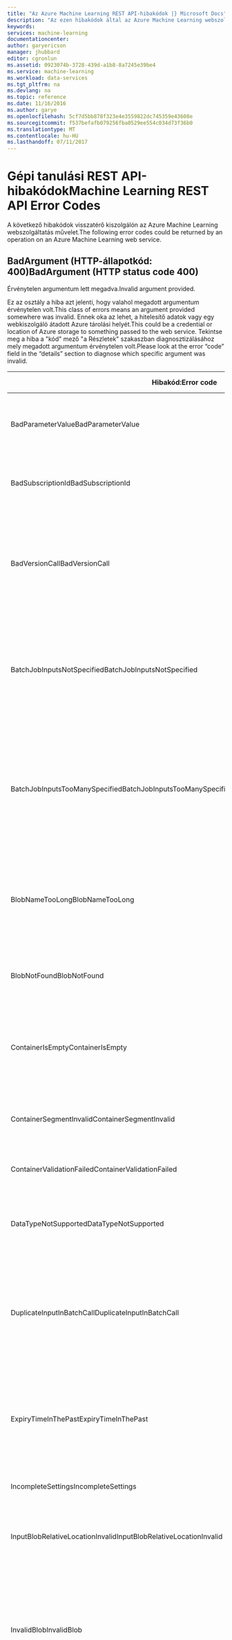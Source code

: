 ```yaml
---
title: "Az Azure Machine Learning REST API-hibakódok |} Microsoft Docs"
description: "Az ezen hibakódok által az Azure Machine Learning webszolgáltatás művelet sikerült visszaadni."
keywords: 
services: machine-learning
documentationcenter: 
author: garyericson
manager: jhubbard
editor: cgronlun
ms.assetid: 0923074b-3728-439d-a1b8-8a7245e39be4
ms.service: machine-learning
ms.workload: data-services
ms.tgt_pltfrm: na
ms.devlang: na
ms.topic: reference
ms.date: 11/16/2016
ms.author: garye
ms.openlocfilehash: 5cf7d5bb878f323e4e3559822dc745359e43608e
ms.sourcegitcommit: f537befafb079256fba0529ee554c034d73f36b0
ms.translationtype: MT
ms.contentlocale: hu-HU
ms.lasthandoff: 07/11/2017
---
```

# <a name="machine-learning-rest-api-error-codes"></a><span data-ttu-id="ef6be-103">Gépi tanulási REST API-hibakódok</span><span class="sxs-lookup"><span data-stu-id="ef6be-103">Machine Learning REST API Error Codes</span></span>
 
<span data-ttu-id="ef6be-104">A következő hibakódok visszatérő kiszolgálón az Azure Machine Learning webszolgáltatás művelet.</span><span class="sxs-lookup"><span data-stu-id="ef6be-104">The following error codes could be returned by an operation on an Azure Machine Learning web service.</span></span>
 
## <a name="badargument-http-status-code-400"></a><span data-ttu-id="ef6be-105">BadArgument (HTTP-állapotkód: 400)</span><span class="sxs-lookup"><span data-stu-id="ef6be-105">BadArgument (HTTP status code 400)</span></span>
 
<span data-ttu-id="ef6be-106">Érvénytelen argumentum lett megadva.</span><span class="sxs-lookup"><span data-stu-id="ef6be-106">Invalid argument provided.</span></span>
 
<span data-ttu-id="ef6be-107">Ez az osztály a hiba azt jelenti, hogy valahol megadott argumentum érvénytelen volt.</span><span class="sxs-lookup"><span data-stu-id="ef6be-107">This class of errors means an argument provided somewhere was invalid.</span></span> <span data-ttu-id="ef6be-108">Ennek oka az lehet, a hitelesítő adatok vagy egy webkiszolgáló átadott Azure tárolási helyét.</span><span class="sxs-lookup"><span data-stu-id="ef6be-108">This could be a credential or location of Azure storage to something passed to the web service.</span></span> <span data-ttu-id="ef6be-109">Tekintse meg a hiba a "kód" mező "a Részletek" szakaszban diagnosztizálásához mely megadott argumentum érvénytelen volt.</span><span class="sxs-lookup"><span data-stu-id="ef6be-109">Please look at the error “code” field in the “details” section to diagnose which specific argument was invalid.</span></span>
 
| <span data-ttu-id="ef6be-110">Hibakód:</span><span class="sxs-lookup"><span data-stu-id="ef6be-110">Error code</span></span> | <span data-ttu-id="ef6be-111">Felhasználói üzenet</span><span class="sxs-lookup"><span data-stu-id="ef6be-111">User message</span></span> |
| ---------- |--------------|
| <span data-ttu-id="ef6be-112">BadParameterValue</span><span class="sxs-lookup"><span data-stu-id="ef6be-112">BadParameterValue</span></span> | <span data-ttu-id="ef6be-113">A megadott paraméter értéke nem felel meg a paraméter a szabály a paraméter</span><span class="sxs-lookup"><span data-stu-id="ef6be-113">The parameter value supplied does not satisfy the parameter rule on the parameter</span></span> |
| <span data-ttu-id="ef6be-114">BadSubscriptionId</span><span class="sxs-lookup"><span data-stu-id="ef6be-114">BadSubscriptionId</span></span> | <span data-ttu-id="ef6be-115">Az előfizetési azonosító, amellyel pontozása nincs jelen az erőforrás egy</span><span class="sxs-lookup"><span data-stu-id="ef6be-115">The subscription Id that is used to score is not the one present in the resource</span></span> |
| <span data-ttu-id="ef6be-116">BadVersionCall</span><span class="sxs-lookup"><span data-stu-id="ef6be-116">BadVersionCall</span></span> | <span data-ttu-id="ef6be-117">Érvénytelen verzió paramétert API-hívása során: {0}.</span><span class="sxs-lookup"><span data-stu-id="ef6be-117">Invalid version parameter was passed during the API call: {0}.</span></span> <span data-ttu-id="ef6be-118">Ellenőrizze a API súgólapján átadja a megfelelő verzióra, és próbálkozzon újra.</span><span class="sxs-lookup"><span data-stu-id="ef6be-118">Check the API help page for passing the correct version and try again.</span></span> |
| <span data-ttu-id="ef6be-119">BatchJobInputsNotSpecified</span><span class="sxs-lookup"><span data-stu-id="ef6be-119">BatchJobInputsNotSpecified</span></span> | <span data-ttu-id="ef6be-120">A következő kötelező input(s) nem voltak megadva a kérelemhez: {0}.</span><span class="sxs-lookup"><span data-stu-id="ef6be-120">The following required input(s) were not specified with the request: {0}.</span></span> <span data-ttu-id="ef6be-121">Ellenőrizze, hogy az összes bemeneti adatok van megadva, és próbálkozzon újra.</span><span class="sxs-lookup"><span data-stu-id="ef6be-121">Please ensure all input data is specified and try again.</span></span> |
| <span data-ttu-id="ef6be-122">BatchJobInputsTooManySpecified</span><span class="sxs-lookup"><span data-stu-id="ef6be-122">BatchJobInputsTooManySpecified</span></span> | <span data-ttu-id="ef6be-123">A kérelemben megadott további bemenetek, mint a szolgáltatásban meghatározott.</span><span class="sxs-lookup"><span data-stu-id="ef6be-123">The request specified more inputs than defined in the service.</span></span> <span data-ttu-id="ef6be-124">Elfogadott input(s) listája: {0}.</span><span class="sxs-lookup"><span data-stu-id="ef6be-124">List of accepted input(s): {0}.</span></span> <span data-ttu-id="ef6be-125">Ellenőrizze, hogy az összes bemeneti adatok helyesen van megadva, és próbálkozzon újra.</span><span class="sxs-lookup"><span data-stu-id="ef6be-125">Please ensure all input data is specified correctly and try again.</span></span> |
| <span data-ttu-id="ef6be-126">BlobNameTooLong</span><span class="sxs-lookup"><span data-stu-id="ef6be-126">BlobNameTooLong</span></span> | <span data-ttu-id="ef6be-127">A diagnosztikai kimenetet túl hosszú a megadott Azure-blobot. tárolási elérési útja: {0}.</span><span class="sxs-lookup"><span data-stu-id="ef6be-127">Azure blob storage path provided for diagnostic output is too long: {0}.</span></span> <span data-ttu-id="ef6be-128">Rövidítse le a elérési utat, és próbálkozzon újra.</span><span class="sxs-lookup"><span data-stu-id="ef6be-128">Shorten the path and try again.</span></span> |
| <span data-ttu-id="ef6be-129">BlobNotFound</span><span class="sxs-lookup"><span data-stu-id="ef6be-129">BlobNotFound</span></span> | <span data-ttu-id="ef6be-130">Nem lehet hozzáférni a megadott Azure blob - {0}.</span><span class="sxs-lookup"><span data-stu-id="ef6be-130">Unable to access the provided Azure blob - {0}.</span></span>  <span data-ttu-id="ef6be-131">Azure-hibaüzenet: {1}.</span><span class="sxs-lookup"><span data-stu-id="ef6be-131">Azure error message: {1}.</span></span> |
| <span data-ttu-id="ef6be-132">ContainerIsEmpty</span><span class="sxs-lookup"><span data-stu-id="ef6be-132">ContainerIsEmpty</span></span> | <span data-ttu-id="ef6be-133">Nincs az Azure storage-tároló neve lett megadva.</span><span class="sxs-lookup"><span data-stu-id="ef6be-133">No Azure storage container name was provided.</span></span> <span data-ttu-id="ef6be-134">Adjon meg egy érvényes tároló nevet, és próbálkozzon újra.</span><span class="sxs-lookup"><span data-stu-id="ef6be-134">Provide a valid container name and try again.</span></span> |
| <span data-ttu-id="ef6be-135">ContainerSegmentInvalid</span><span class="sxs-lookup"><span data-stu-id="ef6be-135">ContainerSegmentInvalid</span></span> | <span data-ttu-id="ef6be-136">Érvénytelen a tároló nevét.</span><span class="sxs-lookup"><span data-stu-id="ef6be-136">Invalid container name.</span></span> <span data-ttu-id="ef6be-137">Adjon meg egy érvényes tároló nevet, és próbálkozzon újra.</span><span class="sxs-lookup"><span data-stu-id="ef6be-137">Provide a valid container name and try again.</span></span> |
| <span data-ttu-id="ef6be-138">ContainerValidationFailed</span><span class="sxs-lookup"><span data-stu-id="ef6be-138">ContainerValidationFailed</span></span> | <span data-ttu-id="ef6be-139">BLOB-tároló érvényesítése sikertelen, hiba: {0}.</span><span class="sxs-lookup"><span data-stu-id="ef6be-139">Blob container validation failed with this error: {0}.</span></span> |
| <span data-ttu-id="ef6be-140">DataTypeNotSupported</span><span class="sxs-lookup"><span data-stu-id="ef6be-140">DataTypeNotSupported</span></span> | <span data-ttu-id="ef6be-141">A megadott adattípus nem támogatott.</span><span class="sxs-lookup"><span data-stu-id="ef6be-141">Unsupported data type provided.</span></span> <span data-ttu-id="ef6be-142">Adjon meg érvényes adattípus(ok), majd próbálja meg újból.</span><span class="sxs-lookup"><span data-stu-id="ef6be-142">Provide valid data type(s) and try again.</span></span> |
| <span data-ttu-id="ef6be-143">DuplicateInputInBatchCall</span><span class="sxs-lookup"><span data-stu-id="ef6be-143">DuplicateInputInBatchCall</span></span> | <span data-ttu-id="ef6be-144">A kötegelt kérelem érvénytelen.</span><span class="sxs-lookup"><span data-stu-id="ef6be-144">The batch request is invalid.</span></span> <span data-ttu-id="ef6be-145">Egy- és több bemeneti nem adható meg egyszerre.</span><span class="sxs-lookup"><span data-stu-id="ef6be-145">Cannot specify both single and multiple input at the same time.</span></span> <span data-ttu-id="ef6be-146">Az elem eltávolítása a kérelmet, és próbálkozzon újra.</span><span class="sxs-lookup"><span data-stu-id="ef6be-146">Remove one of these items from the request and try again.</span></span> |
| <span data-ttu-id="ef6be-147">ExpiryTimeInThePast</span><span class="sxs-lookup"><span data-stu-id="ef6be-147">ExpiryTimeInThePast</span></span> | <span data-ttu-id="ef6be-148">A múltban van megadva lejárati idő: {0}.</span><span class="sxs-lookup"><span data-stu-id="ef6be-148">Expiry time provided is in the past: {0}.</span></span> <span data-ttu-id="ef6be-149">Adjon meg egy jövőbeli lejárati időpontja (UTC), majd próbálja meg újból.</span><span class="sxs-lookup"><span data-stu-id="ef6be-149">Provide a future expiry time in UTC and try again.</span></span> <span data-ttu-id="ef6be-150">Soha le nem járó, állítson be NULL lejárati idő.</span><span class="sxs-lookup"><span data-stu-id="ef6be-150">To never expire, set expiry time to NULL.</span></span> |
| <span data-ttu-id="ef6be-151">IncompleteSettings</span><span class="sxs-lookup"><span data-stu-id="ef6be-151">IncompleteSettings</span></span> | <span data-ttu-id="ef6be-152">Diagnosztikai beállítások nem teljesek.</span><span class="sxs-lookup"><span data-stu-id="ef6be-152">Diagnostics settings are incomplete.</span></span> |
| <span data-ttu-id="ef6be-153">InputBlobRelativeLocationInvalid</span><span class="sxs-lookup"><span data-stu-id="ef6be-153">InputBlobRelativeLocationInvalid</span></span> | <span data-ttu-id="ef6be-154">Nincs az Azure storage blob megadott név.</span><span class="sxs-lookup"><span data-stu-id="ef6be-154">No Azure storage blob name provided.</span></span> <span data-ttu-id="ef6be-155">Adjon meg egy érvényes blob nevet, és próbálkozzon újra.</span><span class="sxs-lookup"><span data-stu-id="ef6be-155">Provide a valid blob name and try again.</span></span> |
| <span data-ttu-id="ef6be-156">InvalidBlob</span><span class="sxs-lookup"><span data-stu-id="ef6be-156">InvalidBlob</span></span> | <span data-ttu-id="ef6be-157">Érvénytelen blob specification BLOB: {0}.</span><span class="sxs-lookup"><span data-stu-id="ef6be-157">Invalid blob specification for blob: {0}.</span></span> <span data-ttu-id="ef6be-158">Ellenőrizze a kapcsolati karakterlánc / relatív elérési út vagy SAS-token specification helyes-e, és próbálkozzon újra.</span><span class="sxs-lookup"><span data-stu-id="ef6be-158">Verify that connection string / relative path or SAS token specification is correct and try again.</span></span> |
| <span data-ttu-id="ef6be-159">InvalidBlobConnectionString</span><span class="sxs-lookup"><span data-stu-id="ef6be-159">InvalidBlobConnectionString</span></span> | <span data-ttu-id="ef6be-160">Egy érvénytelen bemeneti/kimeneti blobok megadott kapcsolódási karakterlánc: {0}.</span><span class="sxs-lookup"><span data-stu-id="ef6be-160">The connection string specified for one of the input/output blobs in invalid: {0}.</span></span> <span data-ttu-id="ef6be-161">Ennek javításához, és próbálkozzon újra.</span><span class="sxs-lookup"><span data-stu-id="ef6be-161">Please correct this and try again.</span></span> |
| <span data-ttu-id="ef6be-162">InvalidBlobExtension</span><span class="sxs-lookup"><span data-stu-id="ef6be-162">InvalidBlobExtension</span></span> | <span data-ttu-id="ef6be-163">A blokkblob hivatkozását: {0} érvénytelen vagy hiányzó fájl kiterjesztése.</span><span class="sxs-lookup"><span data-stu-id="ef6be-163">The blob reference: {0} has an invalid or missing file extension.</span></span> <span data-ttu-id="ef6be-164">Támogatott fájltípusok a kimeneti típus: "{1}".</span><span class="sxs-lookup"><span data-stu-id="ef6be-164">Supported file extensions for this output type are: "{1}".</span></span> |
| <span data-ttu-id="ef6be-165">InvalidInputNames</span><span class="sxs-lookup"><span data-stu-id="ef6be-165">InvalidInputNames</span></span> | <span data-ttu-id="ef6be-166">Érvénytelen bemeneti a kérelemben megadott neve: {0}.</span><span class="sxs-lookup"><span data-stu-id="ef6be-166">Invalid service input name(s) specified in the request: {0}.</span></span> <span data-ttu-id="ef6be-167">A bemeneti adatok leképezése a megfelelő bemenetei, és próbálkozzon újra.</span><span class="sxs-lookup"><span data-stu-id="ef6be-167">Please map the input data to the correct service inputs and try again.</span></span> |
| <span data-ttu-id="ef6be-168">InvalidOutputOverrideName</span><span class="sxs-lookup"><span data-stu-id="ef6be-168">InvalidOutputOverrideName</span></span> | <span data-ttu-id="ef6be-169">Érvénytelen kimeneti felülbírálása név: {0}.</span><span class="sxs-lookup"><span data-stu-id="ef6be-169">Invalid output override name: {0}.</span></span> <span data-ttu-id="ef6be-170">A szolgáltatás nem rendelkezik egy ilyen nevű kimeneti csomópont.</span><span class="sxs-lookup"><span data-stu-id="ef6be-170">The service does not have an output node with this name.</span></span> <span data-ttu-id="ef6be-171">Adjon meg egy megfelelő kimeneti csomópontnév felülbírálására (kis-és nagybetűk vonatkozik).</span><span class="sxs-lookup"><span data-stu-id="ef6be-171">Please pass in a correct output node name to override (case sensitivity applies).</span></span> |
| <span data-ttu-id="ef6be-172">InvalidQueryParameter</span><span class="sxs-lookup"><span data-stu-id="ef6be-172">InvalidQueryParameter</span></span> | <span data-ttu-id="ef6be-173">Érvénytelen a lekérdezési paraméter a(z) "{0}".</span><span class="sxs-lookup"><span data-stu-id="ef6be-173">Invalid query parameter '{0}'.</span></span> <span data-ttu-id="ef6be-174">{1}</span><span class="sxs-lookup"><span data-stu-id="ef6be-174">{1}</span></span> |
| <span data-ttu-id="ef6be-175">MissingInputBlobInformation</span><span class="sxs-lookup"><span data-stu-id="ef6be-175">MissingInputBlobInformation</span></span> | <span data-ttu-id="ef6be-176">Az Azure storage-blob adatok hiányoznak.</span><span class="sxs-lookup"><span data-stu-id="ef6be-176">Missing Azure storage blob information.</span></span> <span data-ttu-id="ef6be-177">Adjon meg egy érvényes kapcsolati karakterláncot és a relatív elérési út vagy URI Azonosítóját, és próbálkozzon újra.</span><span class="sxs-lookup"><span data-stu-id="ef6be-177">Provide a valid connection string and relative path or URI and try again.</span></span> |
| <span data-ttu-id="ef6be-178">MissingJobId</span><span class="sxs-lookup"><span data-stu-id="ef6be-178">MissingJobId</span></span> | <span data-ttu-id="ef6be-179">Egyetlen feladat sem a megadott azonosító.</span><span class="sxs-lookup"><span data-stu-id="ef6be-179">No job Id provided.</span></span> <span data-ttu-id="ef6be-180">Egy feladat azonosító érték érkezett vissza egy feladatot az első alkalommal lett küldve.</span><span class="sxs-lookup"><span data-stu-id="ef6be-180">A job Id is returned when a job was submitted for the first time.</span></span> <span data-ttu-id="ef6be-181">Győződjön meg a feladat azonosító helyességéről, majd próbálkozzon újra.</span><span class="sxs-lookup"><span data-stu-id="ef6be-181">Verify the job Id is correct and try again.</span></span> |
| <span data-ttu-id="ef6be-182">MissingKeys</span><span class="sxs-lookup"><span data-stu-id="ef6be-182">MissingKeys</span></span> | <span data-ttu-id="ef6be-183">Nincsenek kulcsok megadott, vagy egy elsődleges vagy másodlagos kulcs nincs megadva.</span><span class="sxs-lookup"><span data-stu-id="ef6be-183">No Keys provided or one of Primary or Secondary Key is not provided.</span></span> |
| <span data-ttu-id="ef6be-184">MissingModelPackage</span><span class="sxs-lookup"><span data-stu-id="ef6be-184">MissingModelPackage</span></span> | <span data-ttu-id="ef6be-185">Nincs modell csomagazonosító vagy a modell csomag megadott.</span><span class="sxs-lookup"><span data-stu-id="ef6be-185">No model package Id or model package provided.</span></span> <span data-ttu-id="ef6be-186">Adjon meg egy érvényes modell csomagazonosító vagy csomag modell, és próbálkozzon újra.</span><span class="sxs-lookup"><span data-stu-id="ef6be-186">Provide a valid model package Id or model package and try again.</span></span> |
| <span data-ttu-id="ef6be-187">MissingOutputOverrideSpecification</span><span class="sxs-lookup"><span data-stu-id="ef6be-187">MissingOutputOverrideSpecification</span></span> | <span data-ttu-id="ef6be-188">A kérelemhez nincs megadva a blob megadását kimeneti felülbírálás {0}.</span><span class="sxs-lookup"><span data-stu-id="ef6be-188">The request is missing the blob specification for output override {0}.</span></span> <span data-ttu-id="ef6be-189">Adjon meg egy érvényes blob helyére a kéréshez, vagy távolítsa el a kimeneti megadott, ha nincs hely felülbírálás van szükség.</span><span class="sxs-lookup"><span data-stu-id="ef6be-189">Please specify a valid blob location with the request, or remove the output specification if no location override is desired.</span></span> |
| <span data-ttu-id="ef6be-190">MissingRequestInput</span><span class="sxs-lookup"><span data-stu-id="ef6be-190">MissingRequestInput</span></span> | <span data-ttu-id="ef6be-191">A webszolgáltatás bemenete vár, de nincs bemenet lett megadva.</span><span class="sxs-lookup"><span data-stu-id="ef6be-191">The web service expects an input, but no input was provided.</span></span> <span data-ttu-id="ef6be-192">Ellenőrizze, érvényes bemeneti adatok találhatók a közzétett bemeneti portok a modell alapján, és próbálja meg újból.</span><span class="sxs-lookup"><span data-stu-id="ef6be-192">Ensure valid inputs are provided based on the published input ports in the model and try again.</span></span> |
| <span data-ttu-id="ef6be-193">MissingRequiredGlobalParameters</span><span class="sxs-lookup"><span data-stu-id="ef6be-193">MissingRequiredGlobalParameters</span></span> | <span data-ttu-id="ef6be-194">Nem minden kötelező web service paraméter(ek) megadott.</span><span class="sxs-lookup"><span data-stu-id="ef6be-194">Not all required web service parameter(s) provided.</span></span> <span data-ttu-id="ef6be-195">Ellenőrizze, hogy a várt, de a modul(ok) paraméterek helyesek, és próbálkozzon újra.</span><span class="sxs-lookup"><span data-stu-id="ef6be-195">Verify the parameter(s) expected for the module(s) are correct and try again.</span></span> |
| <span data-ttu-id="ef6be-196">MissingRequiredOutputOverrides</span><span class="sxs-lookup"><span data-stu-id="ef6be-196">MissingRequiredOutputOverrides</span></span> | <span data-ttu-id="ef6be-197">Kötelező adjon át egy titkosított szolgáltatásvégpont meghívásakor kimeneti felülbírálásai a szolgáltatás kimenetek.</span><span class="sxs-lookup"><span data-stu-id="ef6be-197">When calling an encrypted service endpoint it is mandatory to pass in output overrides for all the service's outputs.</span></span> <span data-ttu-id="ef6be-198">Hiányzik a kimenetek most felülbírálások: {0}</span><span class="sxs-lookup"><span data-stu-id="ef6be-198">Missing overrides at this time for these outputs: {0}</span></span> |
| <span data-ttu-id="ef6be-199">MissingWebServiceGroupId</span><span class="sxs-lookup"><span data-stu-id="ef6be-199">MissingWebServiceGroupId</span></span> | <span data-ttu-id="ef6be-200">A megadott azonosító nem webes szolgáltatási csoport.</span><span class="sxs-lookup"><span data-stu-id="ef6be-200">No web service group Id provided.</span></span> <span data-ttu-id="ef6be-201">Adjon meg egy érvényes web service csoport azonosítója, és próbálkozzon újra.</span><span class="sxs-lookup"><span data-stu-id="ef6be-201">Provide a valid web service group Id and try again.</span></span> |
| <span data-ttu-id="ef6be-202">MissingWebServiceId</span><span class="sxs-lookup"><span data-stu-id="ef6be-202">MissingWebServiceId</span></span> | <span data-ttu-id="ef6be-203">Nincs webes szolgáltatás a megadott azonosító.</span><span class="sxs-lookup"><span data-stu-id="ef6be-203">No web service Id provided.</span></span> <span data-ttu-id="ef6be-204">Adjon meg egy érvényes webszolgáltatás azonosítója, és próbálkozzon újra.</span><span class="sxs-lookup"><span data-stu-id="ef6be-204">Provide a valid web service Id and try again.</span></span> |
| <span data-ttu-id="ef6be-205">MissingWebServicePackage</span><span class="sxs-lookup"><span data-stu-id="ef6be-205">MissingWebServicePackage</span></span> | <span data-ttu-id="ef6be-206">Nincs web Service csomag megadott.</span><span class="sxs-lookup"><span data-stu-id="ef6be-206">No web Service package provided.</span></span> <span data-ttu-id="ef6be-207">Adjon meg egy érvényes web service-csomag, és próbálkozzon újra.</span><span class="sxs-lookup"><span data-stu-id="ef6be-207">Provide a valid web service package and try again.</span></span> |
| <span data-ttu-id="ef6be-208">MissingWorkspaceId</span><span class="sxs-lookup"><span data-stu-id="ef6be-208">MissingWorkspaceId</span></span> | <span data-ttu-id="ef6be-209">Nincs munkaterület megadott azonosító.</span><span class="sxs-lookup"><span data-stu-id="ef6be-209">No workspace Id provided.</span></span> <span data-ttu-id="ef6be-210">Adjon meg egy érvényes munkaterület azonosítója, és próbálkozzon újra.</span><span class="sxs-lookup"><span data-stu-id="ef6be-210">Provide a valid workspace Id and try again.</span></span> |
| <span data-ttu-id="ef6be-211">ModelConfigurationInvalid</span><span class="sxs-lookup"><span data-stu-id="ef6be-211">ModelConfigurationInvalid</span></span> | <span data-ttu-id="ef6be-212">A modell csomagban konfigurációs modell érvénytelen.</span><span class="sxs-lookup"><span data-stu-id="ef6be-212">Invalid model configuration in the model package.</span></span> <span data-ttu-id="ef6be-213">Győződjön meg arról, a modell konfigurációs kimeneti végpont definícióját, szabványos hiba végpont, tartalmazza, és szabványos végpont ki, és próbálkozzon újra.</span><span class="sxs-lookup"><span data-stu-id="ef6be-213">Ensure the model configuration contains output endpoint(s) definition, std error endpoint, and std out endpoint and try again.</span></span> |
| <span data-ttu-id="ef6be-214">ModelPackageIdInvalid</span><span class="sxs-lookup"><span data-stu-id="ef6be-214">ModelPackageIdInvalid</span></span> | <span data-ttu-id="ef6be-215">Érvénytelen modell csomag azonosítóját.</span><span class="sxs-lookup"><span data-stu-id="ef6be-215">Invalid model package Id.</span></span> <span data-ttu-id="ef6be-216">Győződjön meg arról, hogy a modell csomagazonosító megfelelő, és próbálkozzon újra.</span><span class="sxs-lookup"><span data-stu-id="ef6be-216">Verify that the model package Id is correct and try again.</span></span> |
| <span data-ttu-id="ef6be-217">RequestBodyInvalid</span><span class="sxs-lookup"><span data-stu-id="ef6be-217">RequestBodyInvalid</span></span> | <span data-ttu-id="ef6be-218">Nincs kérés törzsében megadott vagy hiba történt a kérelem törzsének deszerializálása során.</span><span class="sxs-lookup"><span data-stu-id="ef6be-218">No request body provided or error in deserializing the request body.</span></span> |
| <span data-ttu-id="ef6be-219">RequestIsEmpty</span><span class="sxs-lookup"><span data-stu-id="ef6be-219">RequestIsEmpty</span></span> | <span data-ttu-id="ef6be-220">Kérelem nem biztosított.</span><span class="sxs-lookup"><span data-stu-id="ef6be-220">No request provided.</span></span> <span data-ttu-id="ef6be-221">Adjon meg egy érvényes kérelmet, és próbálkozzon újra.</span><span class="sxs-lookup"><span data-stu-id="ef6be-221">Provide a valid request and try again.</span></span> |
| <span data-ttu-id="ef6be-222">UnexpectedParameter</span><span class="sxs-lookup"><span data-stu-id="ef6be-222">UnexpectedParameter</span></span> | <span data-ttu-id="ef6be-223">Nem várt paraméterek megadva.</span><span class="sxs-lookup"><span data-stu-id="ef6be-223">Unexpected parameters provided.</span></span> <span data-ttu-id="ef6be-224">Ellenőrizze a paraméternevek helyesen írta-e, csak a várt paraméterek át lettek adva, majd próbálkozzon újra.</span><span class="sxs-lookup"><span data-stu-id="ef6be-224">Verify all parameter names are spelled correctly, only expected parameters are passed, and try again.</span></span> |
| <span data-ttu-id="ef6be-225">UnknownError</span><span class="sxs-lookup"><span data-stu-id="ef6be-225">UnknownError</span></span> | <span data-ttu-id="ef6be-226">Ismeretlen hiba történt.</span><span class="sxs-lookup"><span data-stu-id="ef6be-226">Unknown error.</span></span> |
| <span data-ttu-id="ef6be-227">UserParameterInvalid</span><span class="sxs-lookup"><span data-stu-id="ef6be-227">UserParameterInvalid</span></span> | <span data-ttu-id="ef6be-228">{0}</span><span class="sxs-lookup"><span data-stu-id="ef6be-228">{0}</span></span> |
| <span data-ttu-id="ef6be-229">WebServiceConcurrentRequestRequirementInvalid</span><span class="sxs-lookup"><span data-stu-id="ef6be-229">WebServiceConcurrentRequestRequirementInvalid</span></span> | <span data-ttu-id="ef6be-230">Nem módosítható az egyidejű kérelmek követelmények {0} webszolgáltatáshoz.</span><span class="sxs-lookup"><span data-stu-id="ef6be-230">Cannot change concurrent requests requirements for {0} web service.</span></span> |
| <span data-ttu-id="ef6be-231">WebServiceIdInvalid</span><span class="sxs-lookup"><span data-stu-id="ef6be-231">WebServiceIdInvalid</span></span> | <span data-ttu-id="ef6be-232">Érvénytelen webszolgáltatás megadott felügyeletiszolgáltatás-azonosító.</span><span class="sxs-lookup"><span data-stu-id="ef6be-232">Invalid web service id provided.</span></span> <span data-ttu-id="ef6be-233">Webes szolgáltatás azonosítója érvényes guid-nak kell lennie.</span><span class="sxs-lookup"><span data-stu-id="ef6be-233">Web service id should be a valid guid.</span></span> |
| <span data-ttu-id="ef6be-234">WebServiceTooManyConcurrentRequestRequirement</span><span class="sxs-lookup"><span data-stu-id="ef6be-234">WebServiceTooManyConcurrentRequestRequirement</span></span> | <span data-ttu-id="ef6be-235">Nem állítható be az egyidejűleg futtatható kérelmek követelmény nagyobb {0}.</span><span class="sxs-lookup"><span data-stu-id="ef6be-235">Cannot set concurrent request requirement to more than {0}.</span></span> |
| <span data-ttu-id="ef6be-236">WebServiceTypeInvalid</span><span class="sxs-lookup"><span data-stu-id="ef6be-236">WebServiceTypeInvalid</span></span> | <span data-ttu-id="ef6be-237">Érvénytelen webszolgáltatás szolgáltatástípus.</span><span class="sxs-lookup"><span data-stu-id="ef6be-237">Invalid web service type provided.</span></span> <span data-ttu-id="ef6be-238">Győződjön meg arról a érvényes webes szolgáltatás típusának megfelelő, és próbálkozzon újra.</span><span class="sxs-lookup"><span data-stu-id="ef6be-238">Verify the valid web service type is correct and try again.</span></span> <span data-ttu-id="ef6be-239">Érvényes webes szolgáltatás típusa: {0}.</span><span class="sxs-lookup"><span data-stu-id="ef6be-239">Valid web service types: {0}.</span></span> |
 
## <a name="baduserargument-http-status-code-400"></a><span data-ttu-id="ef6be-240">BadUserArgument (HTTP-állapotkód: 400)</span><span class="sxs-lookup"><span data-stu-id="ef6be-240">BadUserArgument (HTTP status code 400)</span></span>
 
<span data-ttu-id="ef6be-241">Érvénytelen a megadott argumentum.</span><span class="sxs-lookup"><span data-stu-id="ef6be-241">Invalid user argument provided.</span></span>
 
| <span data-ttu-id="ef6be-242">Hibakód:</span><span class="sxs-lookup"><span data-stu-id="ef6be-242">Error code</span></span> | <span data-ttu-id="ef6be-243">Felhasználói üzenet</span><span class="sxs-lookup"><span data-stu-id="ef6be-243">User message</span></span> |
| ---------- |--------------|
| <span data-ttu-id="ef6be-244">InputMismatchError</span><span class="sxs-lookup"><span data-stu-id="ef6be-244">InputMismatchError</span></span> | <span data-ttu-id="ef6be-245">A bemeneti adat nem felel meg a bemeneti porthoz séma.</span><span class="sxs-lookup"><span data-stu-id="ef6be-245">Input data does not match input port schema.</span></span> |
| <span data-ttu-id="ef6be-246">InputParseError</span><span class="sxs-lookup"><span data-stu-id="ef6be-246">InputParseError</span></span> | <span data-ttu-id="ef6be-247">Nem sikerült a bemeneti vektoros elemzése.</span><span class="sxs-lookup"><span data-stu-id="ef6be-247">Parsing of input vector failed.</span></span>  <span data-ttu-id="ef6be-248">Ellenőrizze a bemeneti vektor rendelkezik a megfelelő számú oszlopot és adattípusokat.</span><span class="sxs-lookup"><span data-stu-id="ef6be-248">Verify the input vector has the correct number of columns and data types.</span></span>  <span data-ttu-id="ef6be-249">További részletek: {0}.</span><span class="sxs-lookup"><span data-stu-id="ef6be-249">Additional details: {0}.</span></span> |
| <span data-ttu-id="ef6be-250">MissingRequiredGlobalParameters</span><span class="sxs-lookup"><span data-stu-id="ef6be-250">MissingRequiredGlobalParameters</span></span> | <span data-ttu-id="ef6be-251">A webszolgáltatás által várt paraméterek hiányoznak.</span><span class="sxs-lookup"><span data-stu-id="ef6be-251">Parameter(s) expected by the web service are missing.</span></span> <span data-ttu-id="ef6be-252">Ellenőrizze, hogy a webszolgáltatás által várt szükséges paraméterek helyesek, és próbálkozzon újra.</span><span class="sxs-lookup"><span data-stu-id="ef6be-252">Verify all the required parameters expected by the web service are correct and try again.</span></span> |
| <span data-ttu-id="ef6be-253">UnexpectedParameter</span><span class="sxs-lookup"><span data-stu-id="ef6be-253">UnexpectedParameter</span></span> | <span data-ttu-id="ef6be-254">Ellenőrizze, csak a webszolgáltatás által várt szükséges paraméterek át lettek adva, majd próbálja újra.</span><span class="sxs-lookup"><span data-stu-id="ef6be-254">Verify only the required parameters expected by the web service are passed and try again.</span></span> |
| <span data-ttu-id="ef6be-255">UserParameterInvalid</span><span class="sxs-lookup"><span data-stu-id="ef6be-255">UserParameterInvalid</span></span> | <span data-ttu-id="ef6be-256">{0}</span><span class="sxs-lookup"><span data-stu-id="ef6be-256">{0}</span></span> |
 
## <a name="invalidoperation-http-status-code-400"></a><span data-ttu-id="ef6be-257">InvalidOperation (HTTP-állapotkód: 400)</span><span class="sxs-lookup"><span data-stu-id="ef6be-257">InvalidOperation (HTTP status code 400)</span></span>
 
<span data-ttu-id="ef6be-258">A kérés nem érvényes az aktuális környezetben.</span><span class="sxs-lookup"><span data-stu-id="ef6be-258">The request is invalid in the current context.</span></span>
 
| <span data-ttu-id="ef6be-259">Hibakód:</span><span class="sxs-lookup"><span data-stu-id="ef6be-259">Error code</span></span> | <span data-ttu-id="ef6be-260">Felhasználói üzenet</span><span class="sxs-lookup"><span data-stu-id="ef6be-260">User message</span></span> |
| ---------- |--------------|
| <span data-ttu-id="ef6be-261">CannotStartJob</span><span class="sxs-lookup"><span data-stu-id="ef6be-261">CannotStartJob</span></span> | <span data-ttu-id="ef6be-262">A feladat nem indítható el, mert {0} állapotban van.</span><span class="sxs-lookup"><span data-stu-id="ef6be-262">The job cannot be started because it is in {0} state.</span></span> |
| <span data-ttu-id="ef6be-263">IncompatibleModel</span><span class="sxs-lookup"><span data-stu-id="ef6be-263">IncompatibleModel</span></span> | <span data-ttu-id="ef6be-264">A modell nem kompatibilis a kérelem-verzióját.</span><span class="sxs-lookup"><span data-stu-id="ef6be-264">The model is incompatible with the request version.</span></span> <span data-ttu-id="ef6be-265">A kérelem verzióval csak egyetlen datatable kimeneti modellek.</span><span class="sxs-lookup"><span data-stu-id="ef6be-265">The request version only supports single datatable output models.</span></span> |
| <span data-ttu-id="ef6be-266">MultipleInputsNotAllowed</span><span class="sxs-lookup"><span data-stu-id="ef6be-266">MultipleInputsNotAllowed</span></span> | <span data-ttu-id="ef6be-267">A modell nem teszi lehetővé több bemeneti adatok.</span><span class="sxs-lookup"><span data-stu-id="ef6be-267">The model does not allow multiple inputs.</span></span> |
 
## <a name="libraryexecutionerror-http-status-code-400"></a><span data-ttu-id="ef6be-268">LibraryExecutionError (HTTP-állapotkód: 400)</span><span class="sxs-lookup"><span data-stu-id="ef6be-268">LibraryExecutionError (HTTP status code 400)</span></span>
 
<span data-ttu-id="ef6be-269">Modul végrehajtási belső könyvtár hibába ütközött.</span><span class="sxs-lookup"><span data-stu-id="ef6be-269">Module execution encountered an internal library error.</span></span>
 
 
## <a name="moduleexecutionerror-http-status-code-400"></a><span data-ttu-id="ef6be-270">ModuleExecutionError (HTTP-állapotkód: 400)</span><span class="sxs-lookup"><span data-stu-id="ef6be-270">ModuleExecutionError (HTTP status code 400)</span></span>
 
<span data-ttu-id="ef6be-271">Modul végrehajtási hibát észlelt.</span><span class="sxs-lookup"><span data-stu-id="ef6be-271">Module execution encountered an error.</span></span>
 
 
## <a name="webservicepackageerror-http-status-code-400"></a><span data-ttu-id="ef6be-272">WebServicePackageError (HTTP-állapotkód: 400)</span><span class="sxs-lookup"><span data-stu-id="ef6be-272">WebServicePackageError (HTTP status code 400)</span></span>
 
<span data-ttu-id="ef6be-273">Érvénytelen webszolgáltatás service-csomag.</span><span class="sxs-lookup"><span data-stu-id="ef6be-273">Invalid web service package.</span></span> <span data-ttu-id="ef6be-274">Győződjön meg a webes szolgáltatás csomag megadott helyességéről, majd próbálkozzon újra.</span><span class="sxs-lookup"><span data-stu-id="ef6be-274">Verify the web service package provided is correct and try again.</span></span>
 
| <span data-ttu-id="ef6be-275">Hibakód:</span><span class="sxs-lookup"><span data-stu-id="ef6be-275">Error code</span></span> | <span data-ttu-id="ef6be-276">Felhasználói üzenet</span><span class="sxs-lookup"><span data-stu-id="ef6be-276">User message</span></span> |
| ---------- |--------------|
| <span data-ttu-id="ef6be-277">FormatError</span><span class="sxs-lookup"><span data-stu-id="ef6be-277">FormatError</span></span> | <span data-ttu-id="ef6be-278">A webes szolgáltatás csomag rosszul megformázva.</span><span class="sxs-lookup"><span data-stu-id="ef6be-278">The web service package is malformed.</span></span> <span data-ttu-id="ef6be-279">Részletek: {0}</span><span class="sxs-lookup"><span data-stu-id="ef6be-279">Details: {0}</span></span> |
| <span data-ttu-id="ef6be-280">RuntimesError</span><span class="sxs-lookup"><span data-stu-id="ef6be-280">RuntimesError</span></span> | <span data-ttu-id="ef6be-281">A web service csomag graph érvénytelen.</span><span class="sxs-lookup"><span data-stu-id="ef6be-281">The web service package graph is invalid.</span></span> <span data-ttu-id="ef6be-282">Részletek: {0}</span><span class="sxs-lookup"><span data-stu-id="ef6be-282">Details: {0}</span></span> |
| <span data-ttu-id="ef6be-283">ValidationError</span><span class="sxs-lookup"><span data-stu-id="ef6be-283">ValidationError</span></span> | <span data-ttu-id="ef6be-284">A web service csomag graph érvénytelen.</span><span class="sxs-lookup"><span data-stu-id="ef6be-284">The web service package graph is invalid.</span></span> <span data-ttu-id="ef6be-285">Részletek: {0}</span><span class="sxs-lookup"><span data-stu-id="ef6be-285">Details: {0}</span></span> |
 
## <a name="unauthorized-http-status-code-401"></a><span data-ttu-id="ef6be-286">Jogosulatlan (HTTP-állapotkód 401-es)</span><span class="sxs-lookup"><span data-stu-id="ef6be-286">Unauthorized (HTTP status code 401)</span></span>
 
<span data-ttu-id="ef6be-287">Kérelme, mert jogosulatlan hozzáférés erőforráshoz.</span><span class="sxs-lookup"><span data-stu-id="ef6be-287">Request is unauthorized to access resource.</span></span>
 
| <span data-ttu-id="ef6be-288">Hibakód:</span><span class="sxs-lookup"><span data-stu-id="ef6be-288">Error code</span></span> | <span data-ttu-id="ef6be-289">Felhasználói üzenet</span><span class="sxs-lookup"><span data-stu-id="ef6be-289">User message</span></span> |
| ---------- |--------------|
| <span data-ttu-id="ef6be-290">AdminRequestUnauthorized</span><span class="sxs-lookup"><span data-stu-id="ef6be-290">AdminRequestUnauthorized</span></span> | <span data-ttu-id="ef6be-291">Nem engedélyezett</span><span class="sxs-lookup"><span data-stu-id="ef6be-291">Unauthorized</span></span> |
| <span data-ttu-id="ef6be-292">ManagementRequestUnauthorized</span><span class="sxs-lookup"><span data-stu-id="ef6be-292">ManagementRequestUnauthorized</span></span> | <span data-ttu-id="ef6be-293">Nem engedélyezett</span><span class="sxs-lookup"><span data-stu-id="ef6be-293">Unauthorized</span></span> |
| <span data-ttu-id="ef6be-294">ScoreRequestUnauthorized</span><span class="sxs-lookup"><span data-stu-id="ef6be-294">ScoreRequestUnauthorized</span></span> | <span data-ttu-id="ef6be-295">Érvénytelen hitelesítő adatok.</span><span class="sxs-lookup"><span data-stu-id="ef6be-295">Invalid credentials provided.</span></span> |
 
## <a name="notfound-http-status-code-404"></a><span data-ttu-id="ef6be-296">NotFound (HTTP-állapotkód: 404)</span><span class="sxs-lookup"><span data-stu-id="ef6be-296">NotFound (HTTP status code 404)</span></span>
 
<span data-ttu-id="ef6be-297">Az erőforrás nem található.</span><span class="sxs-lookup"><span data-stu-id="ef6be-297">Resource not found.</span></span>
 
| <span data-ttu-id="ef6be-298">Hibakód:</span><span class="sxs-lookup"><span data-stu-id="ef6be-298">Error code</span></span> | <span data-ttu-id="ef6be-299">Felhasználói üzenet</span><span class="sxs-lookup"><span data-stu-id="ef6be-299">User message</span></span> |
| ---------- |--------------|
| <span data-ttu-id="ef6be-300">ModelPackageNotFound</span><span class="sxs-lookup"><span data-stu-id="ef6be-300">ModelPackageNotFound</span></span> | <span data-ttu-id="ef6be-301">A csomag nem található modell.</span><span class="sxs-lookup"><span data-stu-id="ef6be-301">Model package not found.</span></span> <span data-ttu-id="ef6be-302">Győződjön meg a modell csomagazonosító helyességéről, majd próbálkozzon újra.</span><span class="sxs-lookup"><span data-stu-id="ef6be-302">Verify the model package Id is correct and try again.</span></span> |
| <span data-ttu-id="ef6be-303">WebServiceIdNotFoundInWorkspace</span><span class="sxs-lookup"><span data-stu-id="ef6be-303">WebServiceIdNotFoundInWorkspace</span></span> | <span data-ttu-id="ef6be-304">A webszolgáltatás nem található a munkaterület alatt.</span><span class="sxs-lookup"><span data-stu-id="ef6be-304">Web service under this workspace not found.</span></span> <span data-ttu-id="ef6be-305">A webServiceId és a workspaceId között eltérés tapasztalható.</span><span class="sxs-lookup"><span data-stu-id="ef6be-305">There is a mismatch between the webServiceId and the workspaceId.</span></span> <span data-ttu-id="ef6be-306">Ellenőrizze, hogy a megadott webes szolgáltatás része a munkaterületet, és próbálkozzon újra.</span><span class="sxs-lookup"><span data-stu-id="ef6be-306">Verify the web service provided is part of the workspace and try again.</span></span> |
| <span data-ttu-id="ef6be-307">WebServiceNotFound</span><span class="sxs-lookup"><span data-stu-id="ef6be-307">WebServiceNotFound</span></span> | <span data-ttu-id="ef6be-308">A webszolgáltatás nem található.</span><span class="sxs-lookup"><span data-stu-id="ef6be-308">Web service not found.</span></span> <span data-ttu-id="ef6be-309">Győződjön meg a webszolgáltatás azonosító helyességéről, majd próbálkozzon újra.</span><span class="sxs-lookup"><span data-stu-id="ef6be-309">Verify the web service Id is correct and try again.</span></span> |
| <span data-ttu-id="ef6be-310">WorkspaceNotFound</span><span class="sxs-lookup"><span data-stu-id="ef6be-310">WorkspaceNotFound</span></span> | <span data-ttu-id="ef6be-311">A munkaterület nem található.</span><span class="sxs-lookup"><span data-stu-id="ef6be-311">Workspace not found.</span></span> <span data-ttu-id="ef6be-312">Ellenőrizze, hogy a munkaterület-azonosító helyességéről, majd próbálja újra.</span><span class="sxs-lookup"><span data-stu-id="ef6be-312">Verify the workspace Id is correct and try again.</span></span> |
 
## <a name="requesttimeout-http-status-code-408"></a><span data-ttu-id="ef6be-313">RequestTimeout (HTTP-állapotkód 408)</span><span class="sxs-lookup"><span data-stu-id="ef6be-313">RequestTimeout (HTTP status code 408)</span></span>
 
<span data-ttu-id="ef6be-314">A műveletet nem sikerült a rendelkezésre álló időn belül befejezni.</span><span class="sxs-lookup"><span data-stu-id="ef6be-314">The operation could not be completed within the permitted time.</span></span>
 
| <span data-ttu-id="ef6be-315">Hibakód:</span><span class="sxs-lookup"><span data-stu-id="ef6be-315">Error code</span></span> | <span data-ttu-id="ef6be-316">Felhasználói üzenet</span><span class="sxs-lookup"><span data-stu-id="ef6be-316">User message</span></span> |
| ---------- |--------------|
| <span data-ttu-id="ef6be-317">RequestCanceled</span><span class="sxs-lookup"><span data-stu-id="ef6be-317">RequestCanceled</span></span> | <span data-ttu-id="ef6be-318">Az ügyfél megszakította a kérelem.</span><span class="sxs-lookup"><span data-stu-id="ef6be-318">Request was canceled by the client.</span></span> |
| <span data-ttu-id="ef6be-319">ScoreRequestTimeout</span><span class="sxs-lookup"><span data-stu-id="ef6be-319">ScoreRequestTimeout</span></span> | <span data-ttu-id="ef6be-320">Végrehajtási kérelem túllépte az időkorlátot.</span><span class="sxs-lookup"><span data-stu-id="ef6be-320">Execution request timed out.</span></span> |
 
## <a name="conflict-http-status-code-409"></a><span data-ttu-id="ef6be-321">Ütközés (HTTP-állapotkód 409)</span><span class="sxs-lookup"><span data-stu-id="ef6be-321">Conflict (HTTP status code 409)</span></span>
 
<span data-ttu-id="ef6be-322">Erőforrás már létezik.</span><span class="sxs-lookup"><span data-stu-id="ef6be-322">Resource already exists.</span></span>
 
| <span data-ttu-id="ef6be-323">Hibakód:</span><span class="sxs-lookup"><span data-stu-id="ef6be-323">Error code</span></span> | <span data-ttu-id="ef6be-324">Felhasználói üzenet</span><span class="sxs-lookup"><span data-stu-id="ef6be-324">User message</span></span> |
| ---------- |--------------|
| <span data-ttu-id="ef6be-325">ModelOutputMetadataMismatch</span><span class="sxs-lookup"><span data-stu-id="ef6be-325">ModelOutputMetadataMismatch</span></span> | <span data-ttu-id="ef6be-326">Érvénytelen kimeneti paraméter neve.</span><span class="sxs-lookup"><span data-stu-id="ef6be-326">Invalid output parameter name.</span></span> <span data-ttu-id="ef6be-327">Próbálja meg átnevezni az oszlopot, majd próbálja meg ismét a metaadatok modul használatával.</span><span class="sxs-lookup"><span data-stu-id="ef6be-327">Try using the metadata editor module to rename columns and try again.</span></span> |
 
## <a name="memoryquotaviolation-http-status-code-413"></a><span data-ttu-id="ef6be-328">MemoryQuotaViolation (HTTP-állapotkód: 413)</span><span class="sxs-lookup"><span data-stu-id="ef6be-328">MemoryQuotaViolation (HTTP status code 413)</span></span>
 
<span data-ttu-id="ef6be-329">A modell nagyobb volt rendelve memóriakvótáját.</span><span class="sxs-lookup"><span data-stu-id="ef6be-329">The model had exceeded the memory quota assigned to it.</span></span>
 
| <span data-ttu-id="ef6be-330">Hibakód:</span><span class="sxs-lookup"><span data-stu-id="ef6be-330">Error code</span></span> | <span data-ttu-id="ef6be-331">Felhasználói üzenet</span><span class="sxs-lookup"><span data-stu-id="ef6be-331">User message</span></span> |
| ---------- |--------------|
| <span data-ttu-id="ef6be-332">OutOfMemoryLimit</span><span class="sxs-lookup"><span data-stu-id="ef6be-332">OutOfMemoryLimit</span></span> | <span data-ttu-id="ef6be-333">A modell több memóriára hozzá lett sajátíthatja felhasználja.</span><span class="sxs-lookup"><span data-stu-id="ef6be-333">The model consumed more memory than was appropriated for it.</span></span> <span data-ttu-id="ef6be-334">A modell engedélyezett maximális memória {0} MB.</span><span class="sxs-lookup"><span data-stu-id="ef6be-334">Maximum allowed memory for the model is {0} MB.</span></span> <span data-ttu-id="ef6be-335">Ellenőrizze, hogy a modell problémák.</span><span class="sxs-lookup"><span data-stu-id="ef6be-335">Please check your model for issues.</span></span> |
 
## <a name="internalerror-http-status-code-500"></a><span data-ttu-id="ef6be-336">InternalError (HTTP-állapotkód: 500)</span><span class="sxs-lookup"><span data-stu-id="ef6be-336">InternalError (HTTP status code 500)</span></span>
 
<span data-ttu-id="ef6be-337">Végrehajtási belső hibát észlelt.</span><span class="sxs-lookup"><span data-stu-id="ef6be-337">Execution encountered an internal error.</span></span>
 
| <span data-ttu-id="ef6be-338">Hibakód:</span><span class="sxs-lookup"><span data-stu-id="ef6be-338">Error code</span></span> | <span data-ttu-id="ef6be-339">Felhasználói üzenet</span><span class="sxs-lookup"><span data-stu-id="ef6be-339">User message</span></span> |
| ---------- |--------------|
| <span data-ttu-id="ef6be-340">AdminAuthenticationFailed</span><span class="sxs-lookup"><span data-stu-id="ef6be-340">AdminAuthenticationFailed</span></span> |  |
| <span data-ttu-id="ef6be-341">BackendArgumentError</span><span class="sxs-lookup"><span data-stu-id="ef6be-341">BackendArgumentError</span></span> |  |
| <span data-ttu-id="ef6be-342">BackendBadRequest</span><span class="sxs-lookup"><span data-stu-id="ef6be-342">BackendBadRequest</span></span> |  |
| <span data-ttu-id="ef6be-343">ClusterConfigBlobMisconfigured</span><span class="sxs-lookup"><span data-stu-id="ef6be-343">ClusterConfigBlobMisconfigured</span></span> |  |
| <span data-ttu-id="ef6be-344">ContainerProcessTerminatedWithSystemError</span><span class="sxs-lookup"><span data-stu-id="ef6be-344">ContainerProcessTerminatedWithSystemError</span></span> | <span data-ttu-id="ef6be-345">A rendszer hiba miatt összeomlott tároló folyamat</span><span class="sxs-lookup"><span data-stu-id="ef6be-345">The container process crashed with system error</span></span> |
| <span data-ttu-id="ef6be-346">ContainerProcessTerminatedWithUnknownError</span><span class="sxs-lookup"><span data-stu-id="ef6be-346">ContainerProcessTerminatedWithUnknownError</span></span> | <span data-ttu-id="ef6be-347">Ismeretlen hiba miatt összeomlott a tároló folyamat</span><span class="sxs-lookup"><span data-stu-id="ef6be-347">The container process crashed with unknown error</span></span> |
| <span data-ttu-id="ef6be-348">ContainerValidationFailed</span><span class="sxs-lookup"><span data-stu-id="ef6be-348">ContainerValidationFailed</span></span> | <span data-ttu-id="ef6be-349">BLOB-tároló érvényesítése sikertelen, hiba: {0}.</span><span class="sxs-lookup"><span data-stu-id="ef6be-349">Blob container validation failed with this error: {0}.</span></span> |
| <span data-ttu-id="ef6be-350">DeleteWebServiceResourceFailed</span><span class="sxs-lookup"><span data-stu-id="ef6be-350">DeleteWebServiceResourceFailed</span></span> |  |
| <span data-ttu-id="ef6be-351">ExceptionDeserializationError</span><span class="sxs-lookup"><span data-stu-id="ef6be-351">ExceptionDeserializationError</span></span> |  |
| <span data-ttu-id="ef6be-352">FailedGettingApiDocument</span><span class="sxs-lookup"><span data-stu-id="ef6be-352">FailedGettingApiDocument</span></span> |  |
| <span data-ttu-id="ef6be-353">FailedStoringWebService</span><span class="sxs-lookup"><span data-stu-id="ef6be-353">FailedStoringWebService</span></span> |  |
| <span data-ttu-id="ef6be-354">InvalidMemoryConfiguration</span><span class="sxs-lookup"><span data-stu-id="ef6be-354">InvalidMemoryConfiguration</span></span> | <span data-ttu-id="ef6be-355">InvalidMemoryConfiguration, ConfigValue: {0}</span><span class="sxs-lookup"><span data-stu-id="ef6be-355">InvalidMemoryConfiguration, ConfigValue: {0}</span></span> |
| <span data-ttu-id="ef6be-356">InvalidResourceCacheConfiguration</span><span class="sxs-lookup"><span data-stu-id="ef6be-356">InvalidResourceCacheConfiguration</span></span> |  |
| <span data-ttu-id="ef6be-357">InvalidResourceDownloadConfiguration</span><span class="sxs-lookup"><span data-stu-id="ef6be-357">InvalidResourceDownloadConfiguration</span></span> |  |
| <span data-ttu-id="ef6be-358">InvalidWebServiceResources</span><span class="sxs-lookup"><span data-stu-id="ef6be-358">InvalidWebServiceResources</span></span> |  |
| <span data-ttu-id="ef6be-359">MissingTaskInstance</span><span class="sxs-lookup"><span data-stu-id="ef6be-359">MissingTaskInstance</span></span> | <span data-ttu-id="ef6be-360">A megadott argumentumok.</span><span class="sxs-lookup"><span data-stu-id="ef6be-360">No arguments provided.</span></span> <span data-ttu-id="ef6be-361">Győződjön meg arról, hogy érvényes argumentumok lettek adva, majd próbálja meg újból.</span><span class="sxs-lookup"><span data-stu-id="ef6be-361">Verify that valid arguments are passed and try again.</span></span> |
| <span data-ttu-id="ef6be-362">ModelPackageInvalid</span><span class="sxs-lookup"><span data-stu-id="ef6be-362">ModelPackageInvalid</span></span> |  |
| <span data-ttu-id="ef6be-363">ModuleExecutionFailed</span><span class="sxs-lookup"><span data-stu-id="ef6be-363">ModuleExecutionFailed</span></span> |  |
| <span data-ttu-id="ef6be-364">ModuleLoadFailed</span><span class="sxs-lookup"><span data-stu-id="ef6be-364">ModuleLoadFailed</span></span> |  |
| <span data-ttu-id="ef6be-365">ModuleObjectCloneFailed</span><span class="sxs-lookup"><span data-stu-id="ef6be-365">ModuleObjectCloneFailed</span></span> |  |
| <span data-ttu-id="ef6be-366">OutputConversionFailed</span><span class="sxs-lookup"><span data-stu-id="ef6be-366">OutputConversionFailed</span></span> |  |
| <span data-ttu-id="ef6be-367">PortDataTypeNotSupported</span><span class="sxs-lookup"><span data-stu-id="ef6be-367">PortDataTypeNotSupported</span></span> | <span data-ttu-id="ef6be-368">Port azonosítója = {0} még nem támogatott adattípusú: {1}.</span><span class="sxs-lookup"><span data-stu-id="ef6be-368">Port id={0} has an unsupported data type: {1}.</span></span> |
| <span data-ttu-id="ef6be-369">ResourceDownload</span><span class="sxs-lookup"><span data-stu-id="ef6be-369">ResourceDownload</span></span> |  |
| <span data-ttu-id="ef6be-370">ResourceLoadFailed</span><span class="sxs-lookup"><span data-stu-id="ef6be-370">ResourceLoadFailed</span></span> |  |
| <span data-ttu-id="ef6be-371">ServiceUrisNotFound</span><span class="sxs-lookup"><span data-stu-id="ef6be-371">ServiceUrisNotFound</span></span> |  |
| <span data-ttu-id="ef6be-372">SwaggerGeneration</span><span class="sxs-lookup"><span data-stu-id="ef6be-372">SwaggerGeneration</span></span> | <span data-ttu-id="ef6be-373">A swagger létrehozása sikertelen, a részletek: {0}</span><span class="sxs-lookup"><span data-stu-id="ef6be-373">Swagger generation failed, Details: {0}</span></span> |
| <span data-ttu-id="ef6be-374">UnexpectedScoreStatus</span><span class="sxs-lookup"><span data-stu-id="ef6be-374">UnexpectedScoreStatus</span></span> |  |
| <span data-ttu-id="ef6be-375">UnknownBackendErrorResponse</span><span class="sxs-lookup"><span data-stu-id="ef6be-375">UnknownBackendErrorResponse</span></span> |  |
| <span data-ttu-id="ef6be-376">UnknownError</span><span class="sxs-lookup"><span data-stu-id="ef6be-376">UnknownError</span></span> |  |
| <span data-ttu-id="ef6be-377">UnknownJobStatusCode</span><span class="sxs-lookup"><span data-stu-id="ef6be-377">UnknownJobStatusCode</span></span> | <span data-ttu-id="ef6be-378">Ismeretlen feladat állapotkód: {0}.</span><span class="sxs-lookup"><span data-stu-id="ef6be-378">Unknown job status code {0}.</span></span> |
| <span data-ttu-id="ef6be-379">UnknownModuleError</span><span class="sxs-lookup"><span data-stu-id="ef6be-379">UnknownModuleError</span></span> |  |
| <span data-ttu-id="ef6be-380">UpdateWebServiceResourceFailed</span><span class="sxs-lookup"><span data-stu-id="ef6be-380">UpdateWebServiceResourceFailed</span></span> |  |
| <span data-ttu-id="ef6be-381">WebServiceGroupNotFound</span><span class="sxs-lookup"><span data-stu-id="ef6be-381">WebServiceGroupNotFound</span></span> |  |
| <span data-ttu-id="ef6be-382">WebServicePackageInvalid</span><span class="sxs-lookup"><span data-stu-id="ef6be-382">WebServicePackageInvalid</span></span> | <span data-ttu-id="ef6be-383">InvalidWebServicePackage, részletek: {0}</span><span class="sxs-lookup"><span data-stu-id="ef6be-383">InvalidWebServicePackage, Details: {0}</span></span> |
| <span data-ttu-id="ef6be-384">WorkerAuthorizationFailed</span><span class="sxs-lookup"><span data-stu-id="ef6be-384">WorkerAuthorizationFailed</span></span> |  |
| <span data-ttu-id="ef6be-385">WorkerUnreachable</span><span class="sxs-lookup"><span data-stu-id="ef6be-385">WorkerUnreachable</span></span> |  |
 
## <a name="internalerrorsystemlowonmemory-http-status-code-500"></a><span data-ttu-id="ef6be-386">InternalErrorSystemLowOnMemory (HTTP-állapotkód: 500)</span><span class="sxs-lookup"><span data-stu-id="ef6be-386">InternalErrorSystemLowOnMemory (HTTP status code 500)</span></span>
 
<span data-ttu-id="ef6be-387">Végrehajtási belső hibát észlelt.</span><span class="sxs-lookup"><span data-stu-id="ef6be-387">Execution encountered an internal error.</span></span> <span data-ttu-id="ef6be-388">A rendszer kevés a memória.</span><span class="sxs-lookup"><span data-stu-id="ef6be-388">System low on memory.</span></span> <span data-ttu-id="ef6be-389">Kérjük, próbálkozzon újból.</span><span class="sxs-lookup"><span data-stu-id="ef6be-389">Please try again.</span></span>
 
 
## <a name="modelpackageformaterror-http-status-code-500"></a><span data-ttu-id="ef6be-390">ModelPackageFormatError (HTTP-állapotkód: 500)</span><span class="sxs-lookup"><span data-stu-id="ef6be-390">ModelPackageFormatError (HTTP status code 500)</span></span>
 
<span data-ttu-id="ef6be-391">Érvénytelen modell csomag.</span><span class="sxs-lookup"><span data-stu-id="ef6be-391">Invalid model package.</span></span> <span data-ttu-id="ef6be-392">Ellenőrizze a megadott modell csomag helyességét, és próbálkozzon újra.</span><span class="sxs-lookup"><span data-stu-id="ef6be-392">Verify the model package provided is correct and try again.</span></span>
 
 
## <a name="webservicepackageinternalerror-http-status-code-500"></a><span data-ttu-id="ef6be-393">WebServicePackageInternalError (HTTP-állapotkód: 500)</span><span class="sxs-lookup"><span data-stu-id="ef6be-393">WebServicePackageInternalError (HTTP status code 500)</span></span>
 
<span data-ttu-id="ef6be-394">Érvénytelen webszolgáltatás service-csomag.</span><span class="sxs-lookup"><span data-stu-id="ef6be-394">Invalid web service package.</span></span> <span data-ttu-id="ef6be-395">Ellenőrizze a megadott webes csomag helyességét, és próbálkozzon újra.</span><span class="sxs-lookup"><span data-stu-id="ef6be-395">Verify the web package provided is correct and try again.</span></span>
 
| <span data-ttu-id="ef6be-396">Hibakód:</span><span class="sxs-lookup"><span data-stu-id="ef6be-396">Error code</span></span> | <span data-ttu-id="ef6be-397">Felhasználói üzenet</span><span class="sxs-lookup"><span data-stu-id="ef6be-397">User message</span></span> |
| ---------- |--------------|
| <span data-ttu-id="ef6be-398">ModuleError</span><span class="sxs-lookup"><span data-stu-id="ef6be-398">ModuleError</span></span> | <span data-ttu-id="ef6be-399">A web service csomag graph érvénytelen.</span><span class="sxs-lookup"><span data-stu-id="ef6be-399">The web service package graph is invalid.</span></span> <span data-ttu-id="ef6be-400">Részletek: {0}</span><span class="sxs-lookup"><span data-stu-id="ef6be-400">Details: {0}</span></span> |
 
## <a name="initializingcontainers-http-status-code-503"></a><span data-ttu-id="ef6be-401">InitializingContainers (HTTP-állapotkód 503-as)</span><span class="sxs-lookup"><span data-stu-id="ef6be-401">InitializingContainers (HTTP status code 503)</span></span>
 
<span data-ttu-id="ef6be-402">A kérelem nem hajtható végre, mert a tárolók inicializálás alatt.</span><span class="sxs-lookup"><span data-stu-id="ef6be-402">The request cannot execute as the containers are being initialized.</span></span>
 
 
## <a name="serviceunavailable-http-status-code-503"></a><span data-ttu-id="ef6be-403">ServiceUnavailable (HTTP-állapotkód 503-as)</span><span class="sxs-lookup"><span data-stu-id="ef6be-403">ServiceUnavailable (HTTP status code 503)</span></span>
 
<span data-ttu-id="ef6be-404">Szolgáltatás átmenetileg nem érhető el.</span><span class="sxs-lookup"><span data-stu-id="ef6be-404">Service is temporarily unavailable.</span></span>
 
| <span data-ttu-id="ef6be-405">Hibakód:</span><span class="sxs-lookup"><span data-stu-id="ef6be-405">Error code</span></span> | <span data-ttu-id="ef6be-406">Felhasználói üzenet</span><span class="sxs-lookup"><span data-stu-id="ef6be-406">User message</span></span> |
| ---------- |--------------|
| <span data-ttu-id="ef6be-407">NoMoreResources</span><span class="sxs-lookup"><span data-stu-id="ef6be-407">NoMoreResources</span></span> | <span data-ttu-id="ef6be-408">Erőforrások nem érhetők el a kérelmet.</span><span class="sxs-lookup"><span data-stu-id="ef6be-408">No resources available for request.</span></span> |
| <span data-ttu-id="ef6be-409">RequestThrottled</span><span class="sxs-lookup"><span data-stu-id="ef6be-409">RequestThrottled</span></span> | <span data-ttu-id="ef6be-410">Kérelem {0} végpont lett csökkentve.</span><span class="sxs-lookup"><span data-stu-id="ef6be-410">Request was throttled for {0} endpoint.</span></span> <span data-ttu-id="ef6be-411">A végpont a maximális feldolgozási {1}.</span><span class="sxs-lookup"><span data-stu-id="ef6be-411">The maximum concurrency for the endpoint is {1}.</span></span> |
| <span data-ttu-id="ef6be-412">TooManyConcurrentRequests</span><span class="sxs-lookup"><span data-stu-id="ef6be-412">TooManyConcurrentRequests</span></span> | <span data-ttu-id="ef6be-413">Túl sok egyidejű kérés küldése.</span><span class="sxs-lookup"><span data-stu-id="ef6be-413">Too many concurrent requests sent.</span></span> |
| <span data-ttu-id="ef6be-414">TooManyHostsBeingInitialized</span><span class="sxs-lookup"><span data-stu-id="ef6be-414">TooManyHostsBeingInitialized</span></span> | <span data-ttu-id="ef6be-415">Túl sok állomások egyszerre inicializálása.</span><span class="sxs-lookup"><span data-stu-id="ef6be-415">Too many hosts being initialized at the same time.</span></span> <span data-ttu-id="ef6be-416">Fontolja meg a sávszélesség-szabályozás / újrapróbálkozás.</span><span class="sxs-lookup"><span data-stu-id="ef6be-416">Consider throttling / retrying.</span></span> |
| <span data-ttu-id="ef6be-417">TooManyHostsBeingInitializedPerModel</span><span class="sxs-lookup"><span data-stu-id="ef6be-417">TooManyHostsBeingInitializedPerModel</span></span> | <span data-ttu-id="ef6be-418">Túl sok állomások egyszerre inicializálása.</span><span class="sxs-lookup"><span data-stu-id="ef6be-418">Too many hosts being initialized at the same time.</span></span> <span data-ttu-id="ef6be-419">Fontolja meg a sávszélesség-szabályozás / újrapróbálkozás.</span><span class="sxs-lookup"><span data-stu-id="ef6be-419">Consider throttling / retrying.</span></span> |
 
## <a name="gatewaytimeout-http-status-code-504"></a><span data-ttu-id="ef6be-420">GatewayTimeout (HTTP-állapotkód: 504)</span><span class="sxs-lookup"><span data-stu-id="ef6be-420">GatewayTimeout (HTTP status code 504)</span></span>
 
<span data-ttu-id="ef6be-421">A műveletet nem sikerült a rendelkezésre álló időn belül befejezni.</span><span class="sxs-lookup"><span data-stu-id="ef6be-421">The operation could not be completed within the permitted time.</span></span>
 
| <span data-ttu-id="ef6be-422">Hibakód:</span><span class="sxs-lookup"><span data-stu-id="ef6be-422">Error code</span></span> | <span data-ttu-id="ef6be-423">Felhasználói üzenet</span><span class="sxs-lookup"><span data-stu-id="ef6be-423">User message</span></span> |
| ---------- |--------------|
| <span data-ttu-id="ef6be-424">BackendInitializationTimeout</span><span class="sxs-lookup"><span data-stu-id="ef6be-424">BackendInitializationTimeout</span></span> | <span data-ttu-id="ef6be-425">A webes szolgáltatás inicializálása nem sikerült a rendelkezésre álló időn belül.</span><span class="sxs-lookup"><span data-stu-id="ef6be-425">The web service initialization could not be completed within the permitted time.</span></span> |
| <span data-ttu-id="ef6be-426">BackendScoreTimeout</span><span class="sxs-lookup"><span data-stu-id="ef6be-426">BackendScoreTimeout</span></span> | <span data-ttu-id="ef6be-427">A webes szolgáltatás kérelem végrehajtása nem sikerült a rendelkezésre álló időn belül.</span><span class="sxs-lookup"><span data-stu-id="ef6be-427">The web service request execution could not be completed within the permitted time.</span></span> |
 
